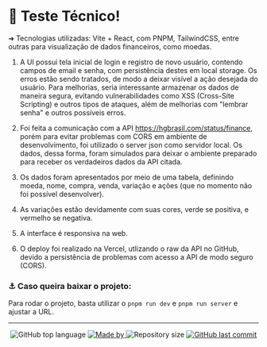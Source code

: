 # :butterfly: Teste Técnico!

➜ Tecnologias utilizadas: Vite + React, com PNPM, TailwindCSS, entre outras para visualização de dados financeiros, como moedas.

1. A UI possui tela inicial de login e registro de novo usuário, contendo campos de email e senha, com persistência destes em local storage. Os erros estão sendo tratados, de modo a deixar visível a ação desejada do usuário. Para melhorias, seria interessante armazenar os dados de maneira segura, evitando vulnerabilidades como XSS (Cross-Site Scripting) e outros tipos de ataques, além de melhorias com "lembrar senha" e outros possíveis erros.

2. Foi feita a comunicação com a API https://hgbrasil.com/status/finance, porém para evitar problemas com CORS em ambiente de desenvolvimento, foi utilizado o server json como servidor local. Os dados, dessa forma, foram simulados para deixar o ambiente preparado para receber os verdadeiros dados da API citada.

3. Os dados foram apresentados por meio de uma tabela, definindo moeda, nome, compra, venda, variação e ações (que no momento não foi possível desenvolver).

4. As variações estão devidamente com suas cores, verde se positiva, e vermelho se negativa.

5. A interface é responsiva na web.

6. O deploy foi realizado na Vercel, utlizando o raw da API no GitHub, devido a persistência de problemas com acesso a API de modo seguro (CORS).

### :anchor: Caso queira baixar o projeto:

Para rodar o projeto, basta utilizar o `pnpm run dev` e `pnpm run server` e ajustar a URL.

---

<p align="center">
  <img alt="GitHub top language" src="https://img.shields.io/github/languages/top/CinPi7/Franq-Teste?color=pink">

  <a href="https://www.linkedin.com/in/cinthiapissetti/" target="_blank" rel="noopener noreferrer">
    <img alt="Made by" src="https://img.shields.io/badge/made%20by-cinthia%20pissetti-pink">
  </a>

  <img alt="Repository size" src="https://img.shields.io/github/repo-size/CinPi7/Franq-Teste?color=pink">

  <a href="https://github.com/oDevBR/rgb-mixin/commits/main">
    <img alt="GitHub last commit" src="https://img.shields.io/github/last-commit/CinPi7/Franq-Teste?color=pink">
  </a>

</p>
